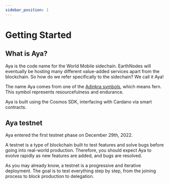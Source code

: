 ```yaml
---
sidebar_position: 1
---
```


# Getting Started

## What is Aya?

Aya is the code name for the World Mobile sidechain. EarthNodes will eventually be hosting many different value-added services apart from the blockchain. So how do we refer specifically to the sidechain? We call it Aya!

The name Aya comes from one of the [Adinkra symbols](https://symbolsage.com/aya-adinkra-symbol-meaning/), which means fern. This symbol represents resourcefulness and endurance.

Aya is built using the Cosmos SDK, interfacing with Cardano via smart contracts.

## Aya testnet

Aya entered the first testnet phase on December 29th, 2022.

A testnet is a type of blockchain built to test features and solve bugs before going into real-world production. Therefore, you should expect Aya to evolve rapidly as new features are added, and bugs are resolved.

As you may already know, a testnet is a progressive and iterative deployment. The goal is to test everything step by step, from the joining process to block production to delegation.
